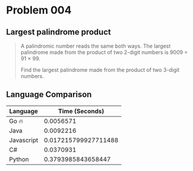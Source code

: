 # Problem 004

## Largest palindrome product

>A palindromic number reads the same both ways. The largest palindrome made from the product of two 2-digit numbers is 9009 = 91 × 99.
>
>Find the largest palindrome made from the product of two 3-digit numbers.

## Language Comparison

| Language   | Time (Seconds)        |
| ---------- | --------------------- |
| Go 🔥      | 0.0056571             |
| Java       | 0.0092216             |
| Javascript | 0.017215799927711488  |
| C#         | 0.0370931             |
| Python     | 0.3793985843658447    |